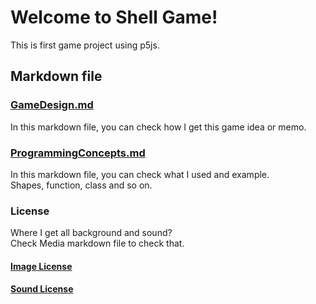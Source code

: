 # Welcome to Shell Game!
This is first game project using p5js.

## Markdown file

### [GameDesign.md](GameDesign.md)
In this markdown file, you can check how I get this game idea or memo.

### [ProgrammingConcepts.md](ProgrammingConcepts.md)
In this markdown file, you can check what I used and example. \
Shapes, function, class and so on.

### License
Where I get all background and sound? \
Check Media markdown file to check that.

#### [Image License](assets\Image\License\Media.md) 
#### [Sound License](assets\Sound\License\Media.md)